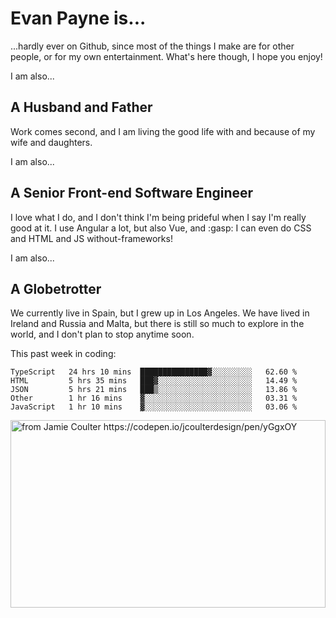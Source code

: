 # Evan Payne is...
...hardly ever on Github, since most of the things I make are for other people, or for my own entertainment.  What's here though, I hope you enjoy!

I am also...
## A Husband and Father
Work comes second, and I am living the good life with and because of my wife and daughters.

I am also...
## A Senior Front-end Software Engineer
I love what I do, and I don't think I'm being prideful when I say I'm really good at it.  I use Angular a lot, but also Vue, and :gasp: I can even do CSS and HTML and JS without-frameworks!

I am also...
## A Globetrotter
We currently live in Spain, but I grew up in Los Angeles.  We have lived in Ireland and Russia and Malta, but there is still so much to explore in the world, and I don't plan to stop anytime soon.

This past week in coding:
<!--START_SECTION:waka-->
```text
TypeScript   24 hrs 10 mins  ███████████████▓░░░░░░░░░   62.60 % 
HTML         5 hrs 35 mins   ███▓░░░░░░░░░░░░░░░░░░░░░   14.49 % 
JSON         5 hrs 21 mins   ███▒░░░░░░░░░░░░░░░░░░░░░   13.86 % 
Other        1 hr 16 mins    ▓░░░░░░░░░░░░░░░░░░░░░░░░   03.31 % 
JavaScript   1 hr 10 mins    ▓░░░░░░░░░░░░░░░░░░░░░░░░   03.06 % 
```
<!--END_SECTION:waka-->


<img alt="from Jamie Coulter https://codepen.io/jcoulterdesign/pen/yGgxOY" src="./solar.svg" width="100%" height="300"/>
